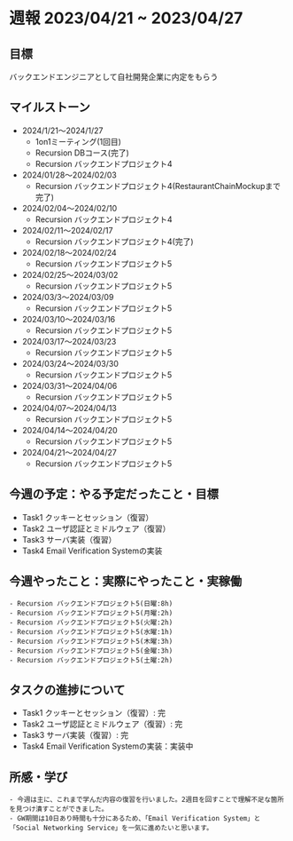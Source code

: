 # 週報 2023/04/21 ~ 2023/04/27

## 目標
バックエンドエンジニアとして自社開発企業に内定をもらう

## マイルストーン
- 2024/1/21〜2024/1/27
    - 1on1ミーティング(1回目)
    - Recursion DBコース(完了)
    - Recursion バックエンドプロジェクト4
- 2024/01/28〜2024/02/03
    - Recursion バックエンドプロジェクト4(RestaurantChainMockupまで完了)
- 2024/02/04〜2024/02/10
    - Recursion バックエンドプロジェクト4
- 2024/02/11〜2024/02/17
    - Recursion バックエンドプロジェクト4(完了)
- 2024/02/18〜2024/02/24
    - Recursion バックエンドプロジェクト5
- 2024/02/25〜2024/03/02
    - Recursion バックエンドプロジェクト5
- 2024/03/3〜2024/03/09
    - Recursion バックエンドプロジェクト5
- 2024/03/10〜2024/03/16
    - Recursion バックエンドプロジェクト5
- 2024/03/17〜2024/03/23
    - Recursion バックエンドプロジェクト5
- 2024/03/24〜2024/03/30
    - Recursion バックエンドプロジェクト5
- 2024/03/31〜2024/04/06
    - Recursion バックエンドプロジェクト5
- 2024/04/07〜2024/04/13
    - Recursion バックエンドプロジェクト5
- 2024/04/14〜2024/04/20
    - Recursion バックエンドプロジェクト5
- 2024/04/21〜2024/04/27
    - Recursion バックエンドプロジェクト5
## 今週の予定：やる予定だったこと・目標

- Task1  クッキーとセッション（復習）
- Task2  ユーザ認証とミドルウェア（復習）
- Task3  サーバ実装（復習）
- Task4  Email Verification Systemの実装

## 今週やったこと：実際にやったこと・実稼働
    - Recursion バックエンドプロジェクト5(日曜:8h)
    - Recursion バックエンドプロジェクト5(月曜:2h)
    - Recursion バックエンドプロジェクト5(火曜:2h)
    - Recursion バックエンドプロジェクト5(水曜:1h)
    - Recursion バックエンドプロジェクト5(木曜:3h)
    - Recursion バックエンドプロジェクト5(金曜:3h)
    - Recursion バックエンドプロジェクト5(土曜:2h)

## タスクの進捗について
- Task1  クッキーとセッション（復習）: 完
- Task2  ユーザ認証とミドルウェア（復習）: 完
- Task3  サーバ実装（復習）: 完
- Task4  Email Verification Systemの実装：実装中


## 所感・学び
    - 今週は主に、これまで学んだ内容の復習を行いました。2週目を回すことで理解不足な箇所を見つけ潰すことができました。
    - GW期間は10日あり時間も十分にあるため、「Email Verification System」と「Social Networking Service」を一気に進めたいと思います。


